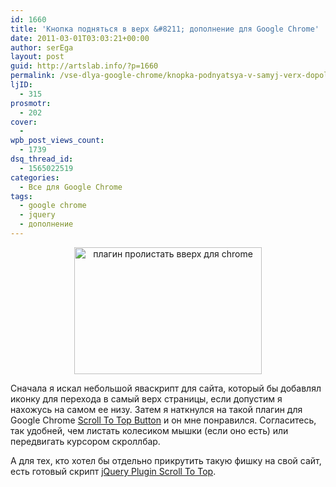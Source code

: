 ```yaml
---
id: 1660
title: 'Кнопка подняться в верх &#8211; дополнение для Google Chrome'
date: 2011-03-01T03:03:21+00:00
author: serEga
layout: post
guid: http://artslab.info/?p=1660
permalink: /vse-dlya-google-chrome/knopka-podnyatsya-v-samyj-verx-dopolnenie-dlya-google-chrome/
ljID:
  - 315
prosmotr:
  - 202
cover:
  - 
wpb_post_views_count:
  - 1739
dsq_thread_id:
  - 1565022519
categories:
  - Все для Google Chrome
tags:
  - google chrome
  - jquery
  - дополнение
---
```

<center>
  <a href="http://img.artslab.info/scroll_button.jpg"><img src="http://img.artslab.info/scroll_button-300x203.jpg" alt="плагин пролистать вверх для chrome" title="scroll_button" width="300" height="203" class="aligncenter size-medium wp-image-5961" srcset="http://img.artslab.info/scroll_button-300x203.jpg 300w, http://img.artslab.info/scroll_button.jpg 585w" sizes="(max-width: 300px) 100vw, 300px" /></a>
</center>

Сначала я искал небольшой яваскрипт для сайта, который бы добавлял иконку для перехода в самый верх страницы, если допустим я нахожусь на самом ее низу. Затем я наткнулся на такой плагин для Google Chrome [Scroll To Top Button](https://chrome.google.com/extensions/detail/chiikmhgllekggjhdfjhajkfdkcngplp) и он мне понравился. Согласитесь, так удобней, чем листать колесиком мышки (если оно есть) или передвигать курсором скроллбар.

А для тех, кто хотел бы отдельно прикрутить такую фишку на свой сайт, есть готовый скрипт [jQuery Plugin Scroll To Top](http://blog.ph-creative.com/post/jQuery-Plugin-Scroll-to-Top-v3.aspx).